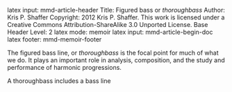 latex input:		mmd-article-header
Title: 				Figured bass or *thoroughbass*
Author: 			Kris P. Shaffer
Copyright:			2012 Kris P. Shaffer. This work is licensed under a Creative Commons Attribution-ShareAlike 3.0 Unported License.
Base Header Level:	2
latex mode:			memoir
latex input:		mmd-article-begin-doc
latex footer:		mmd-memoir-footer



The figured bass line, or *thoroughbass* is the focal point for much of what we do. It plays an important role in analysis, composition, and the study and performance of harmonic progressions.

A thoroughbass includes a bass line 